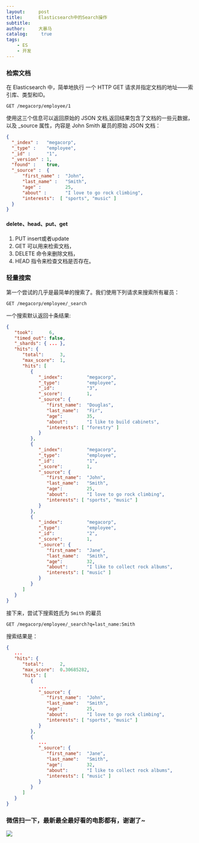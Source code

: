 ```yaml
---
layout:     post
title:      Elasticsearch中的Search操作
subtitle:   
author:     大暴马
catalog: 	 true
tags:
    - ES
    - 开发
---
```

### 检索文档
在 Elasticsearch 中，简单地执行 一个 HTTP GET 请求并指定文档的地址——索引库、类型和ID。 
```shell
GET /megacorp/employee/1
```

使用这三个信息可以返回原始的 JSON 文档,返回结果包含了文档的一些元数据，以及 _source 属性，内容是 John Smith 雇员的原始 JSON 文档：
                       
```json
{
  "_index" :   "megacorp",
  "_type" :    "employee",
  "_id" :      "1",
  "_version" : 1,
  "found" :    true,
  "_source" :  {
      "first_name" :  "John",
      "last_name" :   "Smith",
      "age" :         25,
      "about" :       "I love to go rock climbing",
      "interests":  [ "sports", "music" ]
  }
}
```

#### delete、head、put、get
1. PUT insert或者update
2. GET 可以用来检索文档，
3. DELETE 命令来删除文档，
4. HEAD 指令来检查文档是否存在。

### 轻量搜索
第一个尝试的几乎是最简单的搜索了。我们使用下列请求来搜索所有雇员：
```shell
GET /megacorp/employee/_search
```
一个搜索默认返回十条结果:
```json
{
   "took":      6,
   "timed_out": false,
   "_shards": { ... },
   "hits": {
      "total":      3,
      "max_score":  1,
      "hits": [
         {
            "_index":         "megacorp",
            "_type":          "employee",
            "_id":            "3",
            "_score":         1,
            "_source": {
               "first_name":  "Douglas",
               "last_name":   "Fir",
               "age":         35,
               "about":       "I like to build cabinets",
               "interests": [ "forestry" ]
            }
         },
         {
            "_index":         "megacorp",
            "_type":          "employee",
            "_id":            "1",
            "_score":         1,
            "_source": {
               "first_name":  "John",
               "last_name":   "Smith",
               "age":         25,
               "about":       "I love to go rock climbing",
               "interests": [ "sports", "music" ]
            }
         },
         {
            "_index":         "megacorp",
            "_type":          "employee",
            "_id":            "2",
            "_score":         1,
            "_source": {
               "first_name":  "Jane",
               "last_name":   "Smith",
               "age":         32,
               "about":       "I like to collect rock albums",
               "interests": [ "music" ]
            }
         }
      ]
   }
}
```
接下来，尝试下搜索姓氏为 `Smith` 的雇员
```shell
GET /megacorp/employee/_search?q=last_name:Smith
```
搜索结果是：
```json
{
   ...
   "hits": {
      "total":      2,
      "max_score":  0.30685282,
      "hits": [
         {
            ...
            "_source": {
               "first_name":  "John",
               "last_name":   "Smith",
               "age":         25,
               "about":       "I love to go rock climbing",
               "interests": [ "sports", "music" ]
            }
         },
         {
            ...
            "_source": {
               "first_name":  "Jane",
               "last_name":   "Smith",
               "age":         32,
               "about":       "I like to collect rock albums",
               "interests": [ "music" ]
            }
         }
      ]
   }
}
```
### 微信扫一下，最新最全最好看的电影都有，谢谢了~
 ![](https://open.weixin.qq.com/qr/code?username=zhihuishangye)